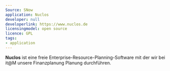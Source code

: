```yaml
---
Source: SNow
application: Nuclos
developer: null
developerlink: https://www.nuclos.de
licensingmodel: open source
licence: GPL
tags:
- application
---
```


__Nuclos__ ist eine freie Enterprise-Resource-Planning-Software mit der wir bei it@M unsere Finanzplanung Planung durchführen.
